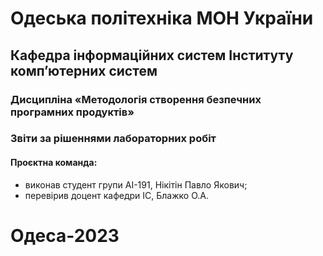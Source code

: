 # Одеська політехніка МОН України
## Кафедра інформаційних систем Інституту комп’ютерних систем
### Дисципліна «Методологія створення безпечних програмних продуктів»
### Звіти за рішеннями лабораторних робіт
#### Проєктна команда:
- виконав студент групи АІ-191, Нікітін Павло Якович;
- перевірив доцент кафедри ІС, Блажко О.А.
# Одеса-2023
